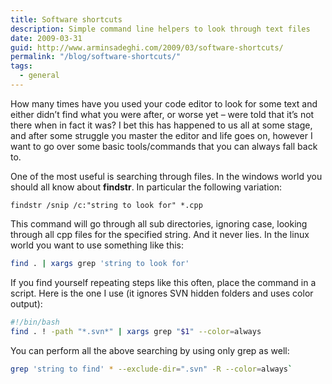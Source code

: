 ```yaml
---
title: Software shortcuts
description: Simple command line helpers to look through text files
date: 2009-03-31
guid: http://www.arminsadeghi.com/2009/03/software-shortcuts/
permalink: "/blog/software-shortcuts/"
tags:
  - general
---
```


How many times have you used your code editor to look for some text and either didn&#8217;t find what you were after, or worse yet &#8211; were told that it&#8217;s not there when in fact it was? I bet this has happened to us all at some stage, and after some struggle you master the editor and life goes on, however I want to go over some basic tools/commands that you can always fall back to.

One of the most useful is searching through files. In the windows world you should all know about **findstr**. In particular the following variation:

```dos
findstr /snip /c:"string to look for" *.cpp
```

This command will go through all sub directories, ignoring case, looking through all cpp files for the specified string. And it never lies. In the linux world you want to use something like this:

```bash
find . | xargs grep 'string to look for'
```

If you find yourself repeating steps like this often, place the command in a script. Here is the one I use (it ignores SVN hidden folders and uses color output):

```bash
#!/bin/bash
find . ! -path "*.svn*" | xargs grep "$1" --color=always
```

You can perform all the above searching by using only grep as well:

```bash
grep 'string to find' * --exclude-dir=".svn" -R --color=always`
```
